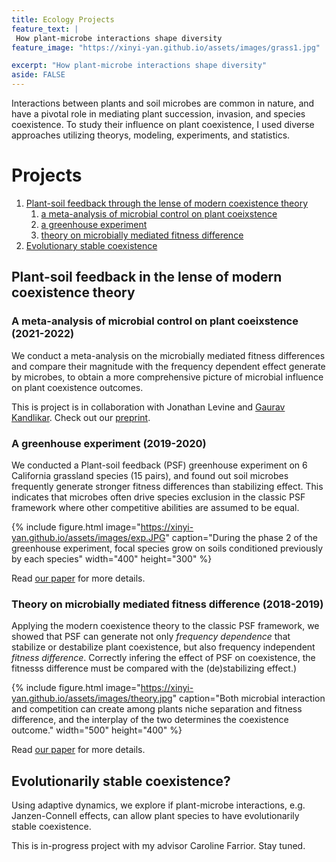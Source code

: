 ```yaml
---
title: Ecology Projects
feature_text: |
 How plant-microbe interactions shape diversity
feature_image: "https://xinyi-yan.github.io/assets/images/grass1.jpg"

excerpt: "How plant-microbe interactions shape diversity"
aside: FALSE
---
```


Interactions between plants and soil microbes are common in nature, and have a pivotal role in mediating plant succession, invasion, and species coexistence. To study their influence on plant coexistence, I used diverse approaches utilizing theorys, modeling, experiments, and statistics.

# Projects
1. [Plant-soil feedback through the lense of modern coexistence theory](#psf)
    1. [a meta-analysis of microbial control on plant coeixstence](#psf-metaanalysis)
    2. [a greenhouse experiment](#psf-experiment)
    3. [theory on microbially mediated fitness difference](#psf-theory)
2. [Evolutionary stable coexistence](#evo-coexistence)

## Plant-soil feedback in the lense of modern coexistence theory <a name="psf"></a>
### A meta-analysis of microbial control on plant coeixstence (2021-2022)<a name="psf-metaanalysis"></a>
We conduct a meta-analysis on the microbially mediated fitness differences and compare their magnitude with the frequency dependent effect generate by microbes, to obtain a more comprehensive picture of microbial influence on plant coexistence outcomes.

This is project is in collaboration with Jonathan Levine and [Gaurav Kandlikar](https://gauravsk.gitlab.io/). Check out our [preprint](https://www.biorxiv.org/content/10.1101/2021.11.12.467958v2.abstract).

### A greenhouse experiment (2019-2020)<a name="psf-experiment"></a>
We conducted a Plant-soil feedback (PSF) greenhouse experiment on 6 California grassland species (15 pairs), and found out soil microbes frequently generate stronger fitness differences than stabilizing effect. This indicates that microbes often drive species exclusion in the classic PSF framework where other competitive abilities are assumed to be equal.

{% include figure.html image="https://xinyi-yan.github.io/assets/images/exp.JPG" caption="During the phase 2 of the greenhouse experiment, focal species grow on soils conditioned previously by each species" width="400" height="300" %}

Read [our paper](https://www.journals.uchicago.edu/doi/abs/10.1086/711662?journalCode=an) for more details.

### Theory on microbially mediated fitness difference (2018-2019) <a name="psf-theory"></a>
Applying the modern coexistence theory to the classic PSF framework, we showed that PSF can generate not only _frequency dependence_ that stabilize or destabilize plant coexistence, but also frequency independent _fitness difference_. Correctly infering the effect of PSF on coexistence, the fitnesss difference must be compared with the (de)stabilizing effect.)

{% include figure.html image="https://xinyi-yan.github.io/assets/images/theory.jpg" caption="Both microbial interaction and competition can create among plants niche separation and fitness difference, and the interplay of the two determines the coexistence outcome." width="500" height="400" %}

Read [our paper](https://onlinelibrary.wiley.com/doi/abs/10.1111/ele.13280) for more details.

## Evolutionarily stable coexistence?<a name="evo-coexistence"></a>
Using adaptive dynamics, we explore if plant-microbe interactions, e.g. Janzen-Connell effects, can allow plant species to have evolutionarily stable coexistence.

This is in-progress project with my advisor Caroline Farrior. Stay tuned.
